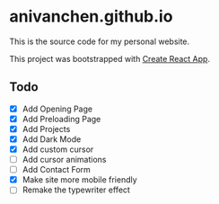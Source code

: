 # anivanchen.github.io

This is the source code for my personal website. 

This project was bootstrapped with [Create React App](https://github.com/facebook/create-react-app).

## Todo
- [x] Add Opening Page
- [x] Add Preloading Page
- [x] Add Projects
- [x] Add Dark Mode
- [x] Add custom cursor
- [ ] Add cursor animations
- [ ] Add Contact Form
- [x] Make site more mobile friendly
- [ ] Remake the typewriter effect
